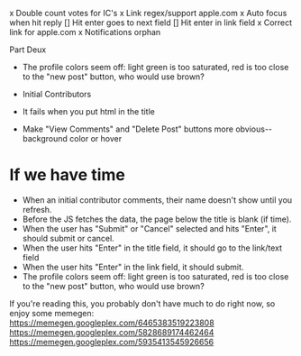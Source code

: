 x Double count votes for IC's
x Link regex/support apple.com
x Auto focus when hit reply
[] Hit enter goes to next field
[] Hit enter in link field
x Correct link for apple.com
x Notifications orphan

Part Deux
- The profile colors seem off: light green is too saturated, red is too close to the "new post" button, who would use brown?
- Initial Contributors

- It fails when you put html in the title
- Make "View Comments" and "Delete Post" buttons more obvious--background color or hover

If we have time
===============

- When an initial contributor comments, their name doesn't show until you refresh.
- Before the JS fetches the data, the page below the title is blank (if time).
- When the user has "Submit" or "Cancel" selected and hits "Enter", it should submit or cancel.
- When the user hits "Enter" in the title field, it should go to the link/text field
- When the user hits "Enter" in the link field, it should submit.
- The profile colors seem off: light green is too saturated, red is too close to the "new post" button, who would use brown?


If you're reading this, you probably don't have much to do
right now, so enjoy some memegen:
https://memegen.googleplex.com/6465383519223808
https://memegen.googleplex.com/5828689174462464
https://memegen.googleplex.com/5935413545926656